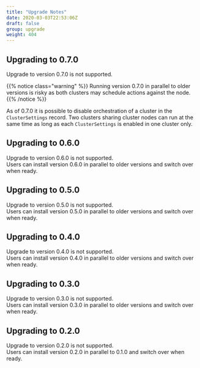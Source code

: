 ```yaml
---
title: "Upgrade Notes"
date: 2020-03-03T22:53:06Z
draft: false
group: upgrade
weight: 404
---
```


## Upgrading to 0.7.0

Upgrade to version 0.7.0 is not supported.  

{{% notice class="warning" %}}
Running version 0.7.0 in parallel to older versions is risky as both clusters may schedule
actions against the node.
{{% /notice %}}

As of 0.7.0 it is possible to disable orchestration of a cluster in the `ClusterSettings` record.
Two clusters sharing cluster nodes can run at the same time as long as each `ClusterSettings`
is enabled in one cluster only.

## Upgrading to 0.6.0

Upgrade to version 0.6.0 is not supported.  
Users can install version 0.6.0 in parallel to older versions and switch over when ready.

## Upgrading to 0.5.0

Upgrade to version 0.5.0 is not supported.  
Users can install version 0.5.0 in parallel to older versions and switch over when ready.

## Upgrading to 0.4.0

Upgrade to version 0.4.0 is not supported.  
Users can install version 0.4.0 in parallel to older versions and switch over when ready.

## Upgrading to 0.3.0

Upgrade to version 0.3.0 is not supported.  
Users can install version 0.3.0 in parallel to older versions and switch over when ready.

## Upgrading to 0.2.0

Upgrade to version 0.2.0 is not supported.  
Users can install version 0.2.0 in parallel to 0.1.0 and switch over when ready.
